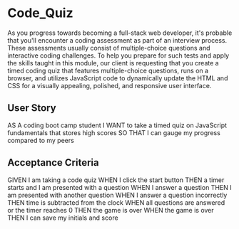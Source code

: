 # Code_Quiz

As you progress towards becoming a full-stack web developer, it's probable that you'll encounter a coding assessment as part of an interview process. These assessments usually consist of multiple-choice questions and interactive coding challenges. To help you prepare for such tests and apply the skills taught in this module, our client is requesting that you create a timed coding quiz that features multiple-choice questions, runs on a browser, and utilizes JavaScript code to dynamically update the HTML and CSS for a visually appealing, polished, and responsive user interface.

## User Story
AS A coding boot camp student
I WANT to take a timed quiz on JavaScript fundamentals that stores high scores
SO THAT I can gauge my progress compared to my peers

## Acceptance Criteria
GIVEN I am taking a code quiz
WHEN I click the start button
THEN a timer starts and I am presented with a question
WHEN I answer a question
THEN I am presented with another question
WHEN I answer a question incorrectly
THEN time is subtracted from the clock
WHEN all questions are answered or the timer reaches 0
THEN the game is over
WHEN the game is over
THEN I can save my initials and score